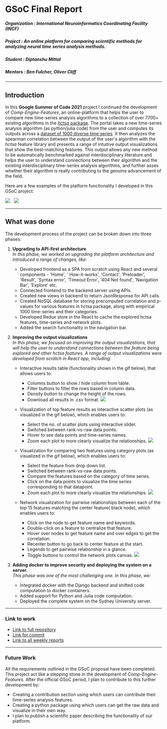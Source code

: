 # GSoC Final Report

##### Organization : International Neuroinformatics Coordinating Facility (INCF)

##### Project      : An online platform for comparing scientific methods for analyzing neural time series analysis methods.

##### Student      : Diptanshu Mittal

##### Mentors      : Ben Fulcher, Oliver Cliff

---

## Introduction

In this **Google Summer of Code 2021** project I continued the development of *Comp-Engine-Features*, an online-platform
that helps the user to compare new time-series analysis algorithms to a collection of over 7700+ existing algorithms in
the [_hctsa_ package](https://github.com/benfulcher/hctsa). The portal takes a new time-series analysis algorithm (as
python/julia code) from the user and computes its outputs across
a [dataset of 1000 diverse time series](https://figshare.com/articles/1000_Empirical_Time_series/5436136). It then
analyzes the spearman correlation between the output of the user's algorithm with the _hctsa_ feature library and
presents a range of intuitive output visualizations that show the best-matching features. This output allows any new
method to be automatically benchmarked against interdisciplinary literature and helps the user to understand connections
between their algorithm and the existing interdisciplinary time-series analysis algorithms, and further asses whether
their algorithm is really contributing to the genuine advancement of the field.

Here are a few examples of the platform functionality I developed in this GSoC project:

![](fun.gif)
&nbsp;
![](docker+explore.gif)

--- 

## What was done

The development process of the project can be broken down into three phases:

1. **Upgrading to API-first architecture**  
   _In this phase, we worked on upgrading the platform architecture and introduced a range of changes, like:_
    * Developed frontend as a SPA from scratch using React and several components - 'Home', '
      How-it-works', 'Contact', 'Preloader', 'Result', 'Syntax error', 'Timeout Error', '404 Not found', 'Navigation
      Bar', 'Explore' etc.
    * Connected frontend to the backend server using APIs.
    * Created new views in backend to return JsonResponse for API calls.
    * Created NoSQL database for storing precomputed correlation and p-values for various features in hctsa package,
      along with empirical 1000 time-series and their categories.
    * Developed Redux store in the React to cache the explored hctsa features, time-series and network plots.
    * Added the search functionality in the navigation bar.


2. **Improving the output visualizations**  
   _In this phase, we focused on improving the output visualizations, that will help the user to understand connections
   between the feature being explored and other hctsa features. A range of output visualizations were developed from
   scratch in React app, including:_
    * Interactive results table (functionality shown in the gif below), that allows users to:
        * Columns button to show / hide column from table.
        * Filter buttons to filter the rows based in column data.
        * Density button to change the height of the rows.
        * Download all results in .csv format.
          ![](table1edited.gif)

    * Visualization of top feature results as interactive scatter plots (as visualized in the gif below), which enables
      users to:
        * Select the no. of scatter plots using interactive slider.
        * Switched between rank-vs-raw data points.
        * Hover to see data points and time-series names.
        * Zoom each plot to more clearly visualize the relationships.
          ![](scatterplot1.gif)

    * Visualization for comparing two features using category plots (as visualized in the gif below), which enables
      users to:
        * Select the feature from drop down list.
        * Switched between rank-vs-raw data points.
        * Compare the features based on the category of time series.
        * Click on the data points to visualize the time series corresponding to that datapoint.
        * Zoom each plot to more clearly visualize the relationships.
          ![](category.gif)

    * Network visualization for pairwise relationships between each of the top 15 features matching the center feature(
      black node), which enables users to:
        * Click on the node to get feature name and keywords.
        * Double-click on a feature to centralize that feature.
        * Hover over nodes to get feature name and over edges to get the correlation.
        * Recenter button to go back to center feature at the start.
        * Legends to get pairwise relationship in a glance.
        * Toggle buttons to control the network plots canvas.
          ![](network.gif)


3. **Adding docker to improve security and deploying the system on a server.**  
   _This phase was one of the most challenging one. In this phase, we:_
    * Integrated docker with the Django backend and shifted code computation to docker containers.
    * Added support for Python and Julia code computation.
    * Deployed the complete system on the Sydney University server.

--- 

### Link to work

* [Link to full repository](https://github.com/NeuralSystemsAndSignals/Comp-Engine-Features)
* [Link for commit]()
* [Link to all weekly reports](https://drive.google.com/drive/folders/1AFOCfBi7diJDrial1N8fYX55vpZGoOjI?usp=sharing)

---

### Future Work

All the requirements outlined in the GSoC proposal have been completed. This project act like a stepping stone in the
development of _Comp-Engine-Features_. After the official GSoC period, I plan to contribute to this further development
by:

* Creating a contribution section using which users can contribute their time-series analysis features.
* Creating a python package using which users can get the raw data and visualize in their own way.
* I plan to publish a scientific paper describing the functionality of our platform. 
